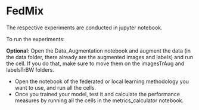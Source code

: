 # FedMix
The respective experiments are conducted in jupyter notebook.

To run the experiments: 

**Optional**: Open the Data_Augmentation notebook and augment the data (in the data folder, there already are the augmented images and labels) and run the cell. If you do that, make sure to move them on the imagesTrAug and labelsTrBW folders.
- Open the notebook of the federated or local learning methodology you want to use, and run all the cells.
- Once you trained your model, test it and calculate the performance measures by running all the cells in the metrics_calculator notebook.
